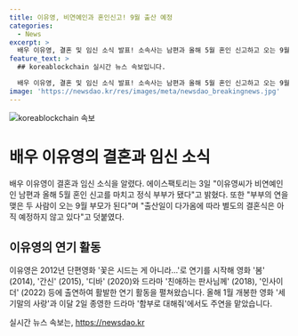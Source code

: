 ```yaml
---
title: 이유영, 비연예인과 혼인신고! 9월 출산 예정
categories:
  - News
excerpt: >
  배우 이유영, 결혼 및 임신 소식 발표! 소속사는 남편과 올해 5월 혼인 신고하고 오는 9월 부모가 된다 밝혀. 출산일이 다가오며 별도의 결혼식은 아직 없다. 이유영은 봄, 간신, 디바와 드라마 친애하는 판사님께, 인사이더 등에 출연. 최근 주연으로 나온 세기말의 사랑과 함부로 대해줘에서도 활약 중!
feature_text: >
  ## koreablockchain 실시간 뉴스 속보입니다.

  배우 이유영, 결혼 및 임신 소식 발표! 소속사는 남편과 올해 5월 혼인 신고하고 오는 9월 부모가 된다 밝혀. 출산일이 다가오며 별도의 결혼식은 아직 없다. 이유영은 봄, 간신, 디바와 드라마 친애하는 판사님께, 인사이더 등에 출연. 최근 주연으로 나온 세기말의 사랑과 함부로 대해줘에서도 활약 중!
image: 'https://newsdao.kr/res/images/meta/newsdao_breakingnews.jpg'
---
```


<p><img src="https://newsdao.kr/res/images/meta/newsdao_breakingnews.jpg" alt="koreablockchain 속보" /></p>

<h1>배우 이유영의 결혼과 임신 소식</h1>

<p data-ke-size="size16">배우 이유영이 결혼과 임신 소식을 알렸다. 에이스팩토리는 3일 "이유영씨가 비연예인인 남편과 올해 5월 혼인 신고를 마치고 정식 부부가 됐다"고 밝혔다. 또한 "부부의 연을 맺은 두 사람이 오는 9월 부모가 된다"며 "출산일이 다가옴에 따라 별도의 결혼식은 아직 예정하지 않고 있다"고 덧붙였다.</p>

<h2>이유영의 연기 활동</h2>

<p data-ke-size="size16">이유영은 2012년 단편영화 '꽃은 시드는 게 아니라…'로 연기를 시작해 영화 '봄' (2014), '간신' (2015), '디바' (2020)와 드라마 '친애하는 판사님께' (2018), '인사이더' (2022) 등에 출연하여 활발한 연기 활동을 펼쳐왔습니다. 올해 1월 개봉한 영화 '세기말의 사랑'과 이달 2일 종영한 드라마 '함부로 대해줘'에서도 주연을 맡았습니다.</p>
실시간 뉴스 속보는, <a href="https://newsdao.kr" rel="dofollow">https://newsdao.kr</a>


